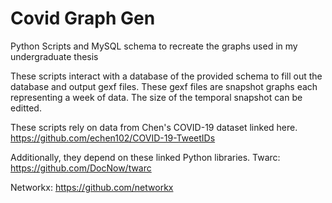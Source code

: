 # Covid Graph Gen

Python Scripts and MySQL schema to recreate the graphs used in my undergraduate thesis

These scripts interact with a database of the provided schema to fill out the database and output gexf files. These gexf files are snapshot graphs each representing a week of data. The size of the temporal snapshot can be editted. 

These scripts rely on data from Chen's COVID-19 dataset linked here. https://github.com/echen102/COVID-19-TweetIDs

Additionally, they depend on these linked Python libraries. 
Twarc: https://github.com/DocNow/twarc

Networkx: https://github.com/networkx
